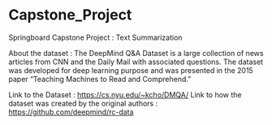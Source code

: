 # Capstone_Project
Springboard Capstone Project : Text Summarization


About the dataset :
The DeepMind Q&A Dataset is a large collection of news articles from CNN and the Daily Mail with associated questions.
The dataset was developed for deep learning purpose and was presented in the 2015 paper “Teaching Machines to Read and Comprehend.”


Link to the Dataset : https://cs.nyu.edu/~kcho/DMQA/
Link to how the dataset was created by the original authors : https://github.com/deepmind/rc-data
